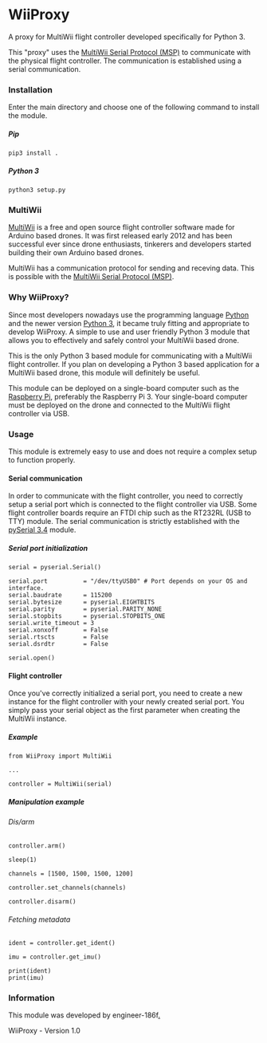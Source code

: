 # WiiProxy

A proxy for MultiWii flight controller developed specifically for Python 3.

This "proxy" uses the [MultiWii Serial Protocol (MSP)](http://www.multiwii.com/wiki/index.php?title=Multiwii_Serial_Protocol) to communicate
with the physical flight controller. The communication is established
using a serial communication.

### Installation

Enter the main directory and choose one of the following command to install the module.

##### Pip
```pip3 install .```

##### Python 3
```python3 setup.py```

### MultiWii

[MultiWii](https://github.com/multiwii) is a free and open source flight controller software made for Arduino based drones.
It was first released early 2012 and has been successful ever since drone enthusiasts, 
tinkerers and developers started building their own Arduino based drones.

MultiWii has a communication protocol for sending and receving data. This is possible
with the [MultiWii Serial Protocol (MSP)](http://www.multiwii.com/wiki/index.php?title=Multiwii_Serial_Protocol).

### Why WiiProxy?

Since most developers nowadays use the programming language [Python](https://www.python.org/) and the newer version [Python 3](https://www.python.org/download/releases/3.0/), it became truly fitting and appropriate to develop WiiProxy. A simple to use and user friendly Python 3 module that allows you to effectively and safely control your MultiWii based drone.

This is the only Python 3 based module for communicating with a MultiWii flight controller. If you plan on developing a Python 3 based application for a MultiWii based drone, this module will definitely be useful.

This module can be deployed on a single-board computer such as the [Raspberry Pi](https://www.raspberrypi.org/), preferably the Raspberry Pi 3. Your single-board computer must be deployed on the drone and connected to the MultiWii flight controller via USB.

### Usage

This module is extremely easy to use and does not require a complex setup to function properly.

#### Serial communication

In order to communicate with the flight controller, you need to correctly setup a serial port which is connected to the flight controller via USB. Some flight controller boards require an FTDI chip such as the RT232RL (USB to TTY) module. The serial communication is strictly established with the [pySerial 3.4](https://pyserial.readthedocs.io/en/latest/pyserial.html) module.

##### Serial port initialization
```
serial = pyserial.Serial()

serial.port          = "/dev/ttyUSB0" # Port depends on your OS and interface.
serial.baudrate      = 115200
serial.bytesize      = pyserial.EIGHTBITS
serial.parity        = pyserial.PARITY_NONE
serial.stopbits      = pyserial.STOPBITS_ONE
serial.write_timeout = 3
serial.xonxoff       = False
serial.rtscts        = False
serial.dsrdtr        = False

serial.open()
```

#### Flight controller

Once you've correctly initialized a serial port, you need to create a new instance for the flight controller with your newly created serial port. You simply pass your serial object as the first parameter when creating the MultiWii instance.

##### Example
```
from WiiProxy import MultiWii

...

controller = MultiWii(serial)
```
##### Manipulation example
###### Dis/arm
```
controller.arm()

sleep(1)

channels = [1500, 1500, 1500, 1200]

controller.set_channels(channels)

controller.disarm()
```
###### Fetching metadata
```
ident = controller.get_ident()

imu = controller.get_imu()

print(ident)
print(imu)
```

### Information

This module was developed by engineer-186f[.](https://i.ytimg.com/vi/cI01_TXIMWc/hqdefault.jpg)

WiiProxy - Version 1.0
